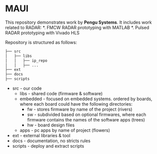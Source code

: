 # MAUI

This repository demonstrates work by **Pengu Systems**. It includes work related to RADAR:
*. FMCW RADAR prototyping with MATLAB
*. Pulsed RADAR prototyping with Vivado HLS 

Repository is structured as follows:
```bash
├── src
│   ├── libs
│   │   ├── ip_repo
│   │   ├── ...
├── ext
├── docs
├── scripts
```
* src - our code
  * libs - shared code (firmware & software)
  * embedded - focused on embedded systems. ordered by boards, where each board could have the following directories:
    * fw - stores firmware by name of the project (rivers)
    * sw - subdivided based on optional firmwares, where each firmware contains the names of the software apps (trees)
    * hw - board design files
  * apps - pc apps by name of project (flowers)
* ext - external libraries & tool
* docs - documentation, no stricts rules
* scripts - deploy and extract scripts
